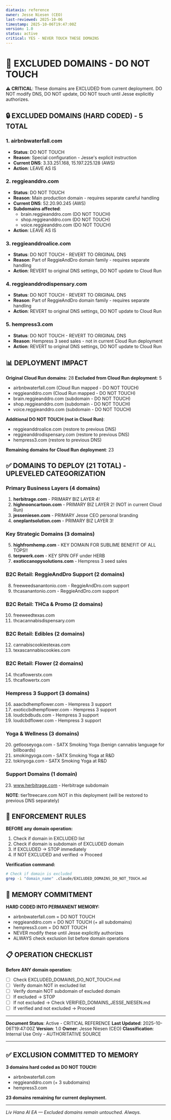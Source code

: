 ```yaml
---
diataxis: reference
owner: Jesse Niesen (CEO)
last-reviewed: 2025-10-06
timestamp: 2025-10-06T19:47:00Z
version: 1.0
status: active
critical: YES - NEVER TOUCH THESE DOMAINS
---
```


# 🚨 EXCLUDED DOMAINS - DO NOT TOUCH

**⚠️ CRITICAL**: These domains are EXCLUDED from current deployment. DO NOT modify DNS, DO NOT update, DO NOT touch until Jesse explicitly authorizes.

## 🔒 EXCLUDED DOMAINS (HARD CODED) - 5 TOTAL

### 1. airbnbwaterfall.com
- **Status**: DO NOT TOUCH
- **Reason**: Special configuration - Jesse's explicit instruction
- **Current DNS**: 3.33.251.168, 15.197.225.128 (AWS)
- **Action**: LEAVE AS IS

### 2. reggieanddro.com
- **Status**: DO NOT TOUCH
- **Reason**: Main production domain - requires separate careful handling
- **Current DNS**: 52.20.90.245 (AWS)
- **Subdomains affected**:
  - brain.reggieanddro.com (DO NOT TOUCH)
  - shop.reggieanddro.com (DO NOT TOUCH)
  - voice.reggieanddro.com (DO NOT TOUCH)
- **Action**: LEAVE AS IS

### 3. reggieanddroalice.com
- **Status**: DO NOT TOUCH - REVERT TO ORIGINAL DNS
- **Reason**: Part of ReggieAndDro domain family - requires separate handling
- **Action**: REVERT to original DNS settings, DO NOT update to Cloud Run

### 4. reggieanddrodispensary.com
- **Status**: DO NOT TOUCH - REVERT TO ORIGINAL DNS
- **Reason**: Part of ReggieAndDro domain family - requires separate handling
- **Action**: REVERT to original DNS settings, DO NOT update to Cloud Run

### 5. hempress3.com
- **Status**: DO NOT TOUCH - REVERT TO ORIGINAL DNS
- **Reason**: Hempress 3 seed sales - not in current Cloud Run deployment
- **Action**: REVERT to original DNS settings, DO NOT update to Cloud Run

## 📊 DEPLOYMENT IMPACT

**Original Cloud Run domains**: 28
**Excluded from Cloud Run deployment**: 5
- airbnbwaterfall.com (Cloud Run mapped - DO NOT TOUCH)
- reggieanddro.com (Cloud Run mapped - DO NOT TOUCH)
- brain.reggieanddro.com (subdomain - DO NOT TOUCH)
- shop.reggieanddro.com (subdomain - DO NOT TOUCH)
- voice.reggieanddro.com (subdomain - DO NOT TOUCH)

**Additional DO NOT TOUCH (not in Cloud Run)**:
- reggieanddroalice.com (restore to previous DNS)
- reggieanddrodispensary.com (restore to previous DNS)
- hempress3.com (restore to previous DNS)

**Remaining domains for Cloud Run deployment**: 23

## ✅ DOMAINS TO DEPLOY (21 TOTAL) - UPLEVELED CATEGORIZATION

### Primary Business Layers (4 domains)
1. **herbitrage.com** - PRIMARY BIZ LAYER 4!
2. **highnooncartoon.com** - PRIMARY BIZ LAYER 2! (NOT in current Cloud Run)
3. **jesseniesen.com** - PRIMARY Jesse CEO personal branding
4. **oneplantsolution.com** - PRIMARY BIZ LAYER 3!

### Key Strategic Domains (3 domains)
5. **highfromhemp.com** - KEY DOMAIN FOR SUBLIME BENEFIT OF ALL TOPS!!
6. **terpwerk.com** - KEY SPIN OFF under HERB
7. **exoticcanopysolutions.com** - Hempress 3 seed sales

### B2C Retail: ReggieAndDro Support (2 domains)
8. freeweedsanantonio.com - ReggieAndDro.com support
9. thcasanantonio.com - ReggieAndDro.com support

### B2C Retail: THCa & Promo (2 domains)
10. freeweedtexas.com
11. thcacannabisdispensary.com

### B2C Retail: Edibles (2 domains)
12. cannabiscookiestexas.com
13. texascannabiscookies.com

### B2C Retail: Flower (2 domains)
14. thcaflowerstx.com
15. thcaflowertx.com

### Hempress 3 Support (3 domains)
16. aaacbdhempflower.com - Hempress 3 support
17. exoticcbdhempflower.com - Hempress 3 support
18. loudcbdbuds.com - Hempress 3 support
19. loudcbdflower.com - Hempress 3 support

### Yoga & Wellness (3 domains)
20. getlooseyoga.com - SATX Smoking Yoga (benign cannabis language for billboards)
21. smokingyoga.com - SATX Smoking Yoga at R&D
22. tokinyoga.com - SATX Smoking Yoga at R&D

### Support Domains (1 domain)
23. www.herbitrage.com - Herbitrage subdomain

**NOTE**: tier1treecare.com NOT in this deployment (will be restored to previous DNS separately)

## 🚨 ENFORCEMENT RULES

**BEFORE any domain operation:**
1. Check if domain in EXCLUDED list
2. Check if domain is subdomain of EXCLUDED domain
3. If EXCLUDED → STOP immediately
4. If NOT EXCLUDED and verified → Proceed

**Verification command:**
```bash
# Check if domain is excluded
grep -i "domain_name" .claude/EXCLUDED_DOMAINS_DO_NOT_TOUCH.md
```

## 🧠 MEMORY COMMITMENT

**HARD CODED INTO PERMANENT MEMORY:**
- airbnbwaterfall.com = DO NOT TOUCH
- reggieanddro.com = DO NOT TOUCH (+ all subdomains)
- hempress3.com = DO NOT TOUCH
- NEVER modify these until Jesse explicitly authorizes
- ALWAYS check exclusion list before domain operations

## 📋 OPERATION CHECKLIST

**Before ANY domain operation:**
- [ ] Check EXCLUDED_DOMAINS_DO_NOT_TOUCH.md
- [ ] Verify domain NOT in excluded list
- [ ] Verify domain NOT subdomain of excluded domain
- [ ] If excluded → STOP
- [ ] If not excluded → Check VERIFIED_DOMAINS_JESSE_NIESEN.md
- [ ] If verified and not excluded → Proceed

---

**Document Status**: Active - CRITICAL REFERENCE
**Last Updated**: 2025-10-06T19:47:00Z
**Version**: 1.0
**Owner**: Jesse Niesen (CEO)
**Classification**: Internal Use Only - AUTHORITATIVE SOURCE

---

## ✅ EXCLUSION COMMITTED TO MEMORY

**3 domains hard coded as DO NOT TOUCH:**
- airbnbwaterfall.com
- reggieanddro.com (+ 3 subdomains)
- hempress3.com

**23 domains remaining for current deployment.**

---

*Liv Hana AI EA — Excluded domains remain untouched. Always.*
